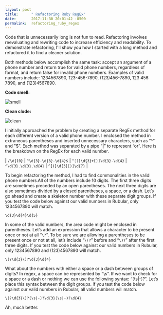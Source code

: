```yaml
---
layout: post
title:      " Refactoring Ruby RegEx"
date:       2017-11-30 20:01:42 -0500
permalink:  refactoring_ruby_regex
---
```



Code that is unnecessarily long is not fun to read. Refactoring involves reevaluating and rewriting code to increase efficiency and readability. To demonstrate refactoring, I'll show you how I started with a long method and refactored it to find a cleaner solution.

Both methods below accomplish the same task: accept an argument of a phone number and return true for valid phone numbers, regardless of format, and return false for invalid phone numbers. Examples of valid numbers include: 1234567890, 123-456-7890, (123)456-7890, 123 456 7890, and (123)4567890. 

**Code smell:**

![smell](https://i.imgur.com/B9JJC0F.png)

**Clean clode:**

![clean](https://i.imgur.com/MEJbA8U.png)

I initially approached the problem by creating a separate RegEx method for each different version of a valid phone number. I enclosed the method in extraneous parentheses and inserted unnecessary characters, such as  “^” and "$". Each method was separated by a pipe “|” to represent “or”. Here is the breakdown on the RegEx for each valid number.

|   `/\d{10}` | `^\d{3}-\d{3}-\d{4}$`   | `^[(]\d{3}+[)]\d{3}-\d{4}`  | `^\d{3}.\d{3}.\d{4}` |  `^[(]\d{3}[)]\d{7}` |

To begin refactoring  the method, I had to find commonalities in the valid phone numbers.All of the numbers include 10 digits. The first three digits are sometimes preceded by an open parentheses. The next three digits are also sometimes divided by a closed parentheses, a space, or a dash. Let’s go ahead and create a skeleton number with these separate digit groups. If you test the code below against our valid numbers in Rubular, only 1234567890 will match. 

`\d{3}\d{4}\d{5}`

In some of the valid numbers, the area code might be enclosed in parentheses. Let’s add an expression that allows a character to be present once or not at all “`\?`”. To be sure we are allowing a parentheses to be present once or not at all, let’s include “`\(?`” before and “`\)?`”  after the first three digits. If you test the code below against our valid numbers in Rubular, only 1234567890 and (123)4567890 will match. 

`\(?\d{3}\)?\d{3}\d{4}`

What about the numbers with either a space or a dash between groups of digits? In regex, a space can be represented by “\s”. If we want to check for a space or a dash or nothing we can use the following syntax: “(\s|-)?”. Let’s place this syntax between the digit groups. If you test the code below against our valid numbers in Rubular, all valid numbers will match.

`\(?\d{3}\)?(\s|-)?\d{3}(\s|-)?\d{4}`

Ah, much better.












